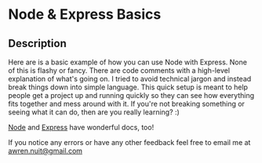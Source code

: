 # Node & Express Basics

## Description
Here are is a basic example of how you can use Node with Express. None of this is flashy or fancy. There are code comments with a high-level explanation of what's going on. I tried to avoid technical jargon and instead break things down into simple language. This quick setup is meant to help people get a project up and running quickly so they can see how everything fits together and mess around with it. If you're not breaking something or seeing what it can do, then are you really learning? :)

[Node](https://nodejs.org/en/docs/guides/getting-started-guide/) and [Express](https://expressjs.com/en/starter/installing.html) have wonderful docs, too!

If you notice any errors or have any other feedback feel free to email me at awren.nuit@gmail.com
